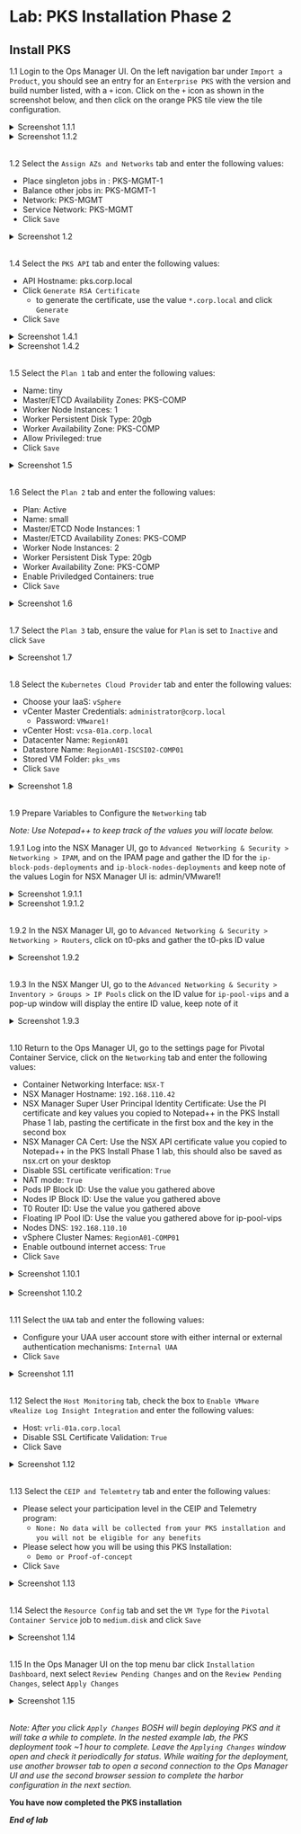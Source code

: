 # Lab: PKS Installation Phase 2

## Install PKS

1.1 Login to the Ops Manager UI. On the left navigation bar under `Import a Product`, you should see an entry for an `Enterprise PKS` with the version and build number listed, with a `+` icon. Click on the `+` icon as shown in the screenshot below, and then click on the orange PKS tile view the tile configuration.

<details><summary>Screenshot 1.1.1 </summary>
<img src="Images/2019-11-21-00-48-06.png">
</details>

<details><summary>Screenshot 1.1.2 </summary>
<img src="Images/2019-11-21-00-49-00.png">
</details>
<br>

1.2 Select the `Assign AZs and Networks` tab and enter the following values:

- Place singleton jobs in : PKS-MGMT-1
- Balance other jobs in: PKS-MGMT-1
- Network: PKS-MGMT
- Service Network: PKS-MGMT
- Click `Save`

<details><summary>Screenshot 1.2</summary>
<img src="Images/2019-06-20-17-32-54.png">
</details>
<br/>

1.4 Select the `PKS API` tab and enter the following values:

- API Hostname: pks.corp.local
- Click `Generate RSA Certificate`
  - to generate the certificate, use the value `*.corp.local` and click `Generate`
- Click `Save`

<details><summary>Screenshot 1.4.1</summary>
<img src="Images/2018-10-31-13-51-49.png">
</details>

<details><summary>Screenshot 1.4.2</summary>
<img src="Images/2018-10-31-13-51-09.png">
</details>
<br/>

1.5 Select the `Plan 1` tab and enter the following values:

- Name: tiny
- Master/ETCD Availability Zones: PKS-COMP
- Worker Node Instances: 1
- Worker Persistent Disk Type: 20gb
- Worker Availability Zone: PKS-COMP
- Allow Privileged: true
- Click `Save`

<details><summary>Screenshot 1.5</summary>
<img src="Images/2019-11-21-00-55-10.png">
</details>
<br/>

1.6 Select the `Plan 2` tab and enter the following values:

- Plan: Active
- Name: small
- Master/ETCD Node Instances: 1
- Master/ETCD Availability Zones: PKS-COMP
- Worker Node Instances: 2
- Worker Persistent Disk Type: 20gb
- Worker Availability Zone: PKS-COMP
- Enable Priviledged Containers: true
- Click `Save`

<details><summary>Screenshot 1.6</summary>
<img src="Images/2019-11-21-00-57-30.png">
</details>
<br/>

1.7 Select the `Plan 3` tab, ensure the value for `Plan` is set to `Inactive` and click `Save`

<details><summary>Screenshot 1.7</summary>
<img src="Images/2018-10-22-19-39-35.png">
</details>
<br/>

1.8 Select the `Kubernetes Cloud Provider` tab and enter the following values:

- Choose your IaaS: `vSphere`
- vCenter Master Credentials: `administrator@corp.local`
  - Password: `VMware1!`
- vCenter Host: `vcsa-01a.corp.local`
- Datacenter Name: `RegionA01`
- Datastore Name: `RegionA01-ISCSI02-COMP01`
- Stored VM Folder: `pks_vms`
- Click `Save`

<details><summary>Screenshot 1.8</summary>
<img src="Images/2019-07-15-16-25-57.png">
</details>
<br/>

1.9 Prepare Variables to Configure the `Networking` tab

_Note: Use Notepad++ to keep track of the values you will locate below._

1.9.1 Log into the NSX Manager UI, go to `Advanced Networking & Security > Networking > IPAM`, and on the IPAM page and gather the ID for the `ip-block-pods-deployments` and `ip-block-nodes-deployments` and keep note of the values
Login for NSX Manager UI is: admin/VMware1!

<details><summary>Screenshot 1.9.1.1</summary>
<img src="Images/2018-10-22-19-56-07.png">
</details>

<details><summary>Screenshot 1.9.1.2</summary>
<img src="Images/2018-10-22-19-54-15.png">
</details>
<br>

1.9.2 In the NSX Manager UI, go to `Advanced Networking & Security > Networking > Routers`, click on t0-pks and gather the t0-pks ID value

<details><summary>Screenshot 1.9.2</summary>
<img src="Images/2018-10-22-19-59-01.png">
</details>
<br/>

1.9.3 In the NSX Manger UI, go to the `Advanced Networking & Security > Inventory > Groups > IP Pools` click on the ID value for `ip-pool-vips` and a pop-up window will display the entire ID value, keep note of it

<details><summary>Screenshot 1.9.3</summary>
<img src="Images/2018-10-22-20-12-07.png">
</details>
<br/>

1.10 Return to the Ops Manager UI, go to the settings page for Pivotal Container Service, click on the `Networking` tab and enter the following values:

- Container Networking Interface: `NSX-T`
- NSX Manager Hostname: `192.168.110.42`
- NSX Manager Super User Principal Identity Certificate: Use the PI certificate and key values you copied to Notepad++ in the PKS Install Phase 1 lab, pasting the certificate in the first box and the key in the second box
- NSX Manager CA Cert: Use the NSX API certificate value you copied to Notepad++ in the PKS Install Phase 1 lab, this should also be saved as nsx.crt on your desktop
- Disable SSL certificate verification: `True`
- NAT mode: `True`
- Pods IP Block ID: Use the value you gathered above
- Nodes IP Block ID: Use the value you gathered above
- T0 Router ID: Use the value you gathered above
- Floating IP Pool ID: Use the value you gathered above for ip-pool-vips
- Nodes DNS: `192.168.110.10`
- vSphere Cluster Names: `RegionA01-COMP01`
- Enable outbound internet access: `True`
- Click `Save`

<details><summary>Screenshot 1.10.1</summary>
<img src="Images/2018-10-22-20-28-14.png">
</details>
<br/>

<details><summary>Screenshot 1.10.2</summary>
<img src="Images/2018-10-22-20-29-03.png">
</details>
<br/>

1.11 Select the `UAA` tab and enter the following values:

- Configure your UAA user account store with either internal or external authentication mechanisms: `Internal UAA`
- Click `Save`

<details><summary>Screenshot 1.11</summary>
<img src="Images/2019-11-21-01-14-24.png">
</details>
<br/>

1.12 Select the `Host Monitoring` tab, check the box to `Enable VMware vRealize Log Insight Integration` and enter the following values:

- Host: `vrli-01a.corp.local`
- Disable SSL Certificate Validation: `True`
- Click Save

<details><summary>Screenshot 1.12</summary>
<img src="Images/2019-11-21-01-15-53.png">
</details>
<br/>

1.13 Select the `CEIP and Telemtetry` tab and enter the following values:

- Please select your participation level in the CEIP and Telemetry program:
  - `None: No data will be collected from your PKS installation and you will not be eligible for any benefits`
- Please select how you will be using this PKS Installation:
  - `Demo or Proof-of-concept`
- Click `Save`

<details><summary>Screenshot 1.13</summary>
<img src="Images/2019-11-21-01-19-43.png">
</details>
<br/>

1.14 Select the `Resource Config` tab and set the `VM Type` for the `Pivotal Container Service` job to `medium.disk` and click `Save`

<details><summary>Screenshot 1.14</summary>
<img src="Images/2019-07-15-16-42-18.png">
</details>
<br/>

1.15 In the Ops Manager UI on the top menu bar click `Installation Dashboard`, next select `Review Pending Changes` and on the `Review Pending Changes`, select `Apply Changes`

<details><summary>Screenshot 1.15</summary>
<img src="Images/2018-10-22-21-09-16.png">
</details>
<br/>

_Note: After you click `Apply Changes` BOSH will begin deploying PKS and it will take a while to complete. In the nested example lab, the PKS deployment took ~1 hour to complete. Leave the `Applying Changes` window open and check it periodically for status. While waiting for the deployment, use another browser tab to open a second connection to the Ops Manager UI and use the second browser session to complete the harbor configuration in the next section._

**You have now completed the PKS installation**

***End of lab***
